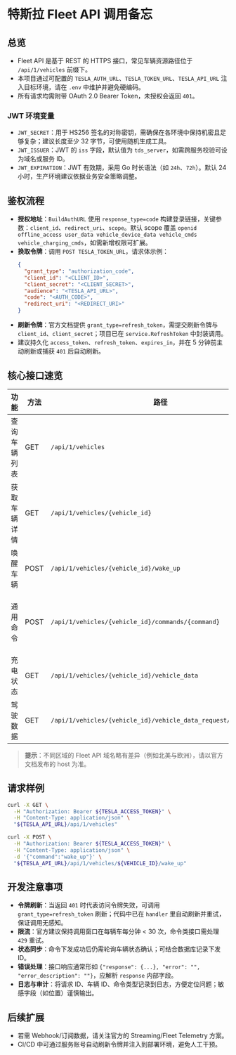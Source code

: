 # 特斯拉 Fleet API 调用备忘

## 总览
- Fleet API 是基于 REST 的 HTTPS 接口，常见车辆资源路径位于 `/api/1/vehicles` 前缀下。
- 本项目通过可配置的 `TESLA_AUTH_URL`、`TESLA_TOKEN_URL`、`TESLA_API_URL` 注入目标环境，请在 `.env` 中维护并避免硬编码。
- 所有请求均需附带 OAuth 2.0 Bearer Token，未授权会返回 `401`。

### JWT 环境变量
- `JWT_SECRET`：用于 HS256 签名的对称密钥，需确保在各环境中保持机密且足够复杂；建议长度至少 32 字节，可使用随机生成工具。
- `JWT_ISSUER`：JWT 的 `iss` 字段，默认值为 `tds_server`，如需跨服务校验可设为域名或服务 ID。
- `JWT_EXPIRATION`：JWT 有效期，采用 Go 时长语法（如 `24h`、`72h`）。默认 24 小时，生产环境建议依据业务安全策略调整。

## 鉴权流程
- **授权地址**：`BuildAuthURL` 使用 `response_type=code` 构建登录链接，关键参数：`client_id`、`redirect_uri`、`scope`。默认 scope 覆盖 `openid offline_access user_data vehicle_device_data vehicle_cmds vehicle_charging_cmds`，如需新增权限可扩展。
- **换取令牌**：调用 `POST TESLA_TOKEN_URL`，请求体示例：
  ```json
  {
    "grant_type": "authorization_code",
    "client_id": "<CLIENT_ID>",
    "client_secret": "<CLIENT_SECRET>",
    "audience": "<TESLA_API_URL>",
    "code": "<AUTH_CODE>",
    "redirect_uri": "<REDIRECT_URI>"
  }
  ```
- **刷新令牌**：官方文档提供 `grant_type=refresh_token`，需提交刷新令牌与 `client_id`、`client_secret`；项目已在 `service.RefreshToken` 中封装调用。
- 建议持久化 `access_token`、`refresh_token`、`expires_in`，并在 5 分钟前主动刷新或捕获 `401` 后自动刷新。

## 核心接口速览
| 功能 | 方法 | 路径 | 说明 |
| ---- | ---- | ---- | ---- |
| 查询车辆列表 | GET | `/api/1/vehicles` | 返回账号可见车辆及 `id`, `vin`, `state` 等；初次加载可能处于 `asleep`。 |
| 获取车辆详情 | GET | `/api/1/vehicles/{vehicle_id}` | 单车状态，包含车主信息和连接状态。 |
| 唤醒车辆 | POST | `/api/1/vehicles/{vehicle_id}/wake_up` | 若返回 `asleep` 可重试，限制 1~2 秒间隔。 |
| 通用命令 | POST | `/api/1/vehicles/{vehicle_id}/commands/{command}` | 常见命令包含 `start_charging`、`stop_charging`、`set_sentry_mode` 等；不同命令可附 JSON 体。 |
| 充电状态 | GET | `/api/1/vehicles/{vehicle_id}/vehicle_data` | 返回综合数据，包含充电、气候、位置；频率控制在 60 秒以上。 |
| 驾驶数据 | GET | `/api/1/vehicles/{vehicle_id}/vehicle_data_request/drive_state` | 仅车辆在线时可获取，经度、纬度、速度。 |

> **提示**：不同区域的 Fleet API 域名略有差异（例如北美与欧洲），请以官方文档发布的 host 为准。

## 请求样例
```bash
curl -X GET \
  -H "Authorization: Bearer ${TESLA_ACCESS_TOKEN}" \
  -H "Content-Type: application/json" \
  "${TESLA_API_URL}/api/1/vehicles"
```
```bash
curl -X POST \
  -H "Authorization: Bearer ${TESLA_ACCESS_TOKEN}" \
  -H "Content-Type: application/json" \
  -d '{"command":"wake_up"}' \
  "${TESLA_API_URL}/api/1/vehicles/${VEHICLE_ID}/wake_up"
```

## 开发注意事项
- **令牌刷新**：当返回 `401` 时代表访问令牌失效，可调用 `grant_type=refresh_token` 刷新；代码中已在 `handler` 里自动刷新并重试，保证调用无感知。
- **限流**：官方建议保持调用窗口在每辆车每分钟 < 30 次，命令类接口需处理 `429` 重试。
- **状态同步**：命令下发成功后仍需轮询车辆状态确认；可结合数据库记录下发 ID。
- **错误处理**：接口响应通常形如 `{"response": {...}, "error": "", "error_description": ""}`，应解析 `response` 内部字段。
- **日志与审计**：将请求 ID、车辆 ID、命令类型记录到日志，方便定位问题；敏感字段（如位置）谨慎输出。

## 后续扩展
- 若需 Webhook/订阅数据，请关注官方的 Streaming/Fleet Telemetry 方案。
- CI/CD 中可通过服务账号自动刷新令牌并注入到部署环境，避免人工干预。
